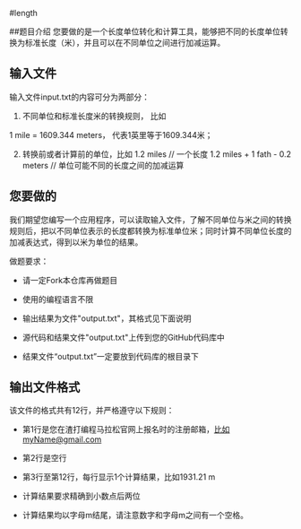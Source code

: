 #length

##题目介绍
您要做的是一个长度单位转化和计算工具，能够把不同的长度单位转换为标准长度（米），并且可以在不同单位之间进行加减运算。

## 输入文件
输入文件input.txt的内容可分为两部分：

1. 不同单位和标准长度米的转换规则， 比如

1 mile = 1609.344 meters， 代表1英里等于1609.344米；

2. 转换前或者计算前的单位，比如
1.2 miles													// 一个长度
1.2 miles + 1 fath - 0.2 meters   // 单位可能不同的长度之间的加减运算

## 您要做的

我们期望您编写一个应用程序，可以读取输入文件，了解不同单位与米之间的转换规则后，把以不同单位表示的长度都转换为标准单位米；同时计算不同单位长度的加减表达式，得到以米为单位的结果。

做题要求：

* 请一定Fork本仓库再做题目

* 使用的编程语言不限

* 输出结果为文件"output.txt"，其格式见下面说明

* 源代码和结果文件"output.txt"上传到您的GitHub代码库中

* 结果文件“output.txt”一定要放到代码库的根目录下

## 输出文件格式

该文件的格式共有12行，并严格遵守以下规则：

* 第1行是您在渣打编程马拉松官网上报名时的注册邮箱，比如myName@gmail.com

* 第2行是空行

* 第3行至第12行，每行显示1个计算结果，比如1931.21 m

* 计算结果要求精确到小数点后两位

* 计算结果均以字母m结尾，请注意数字和字母m之间有一个空格。
